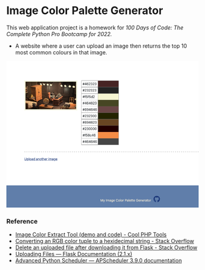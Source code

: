 # Image Color Palette Generator


This web application project is a homework for *100 Days of Code: The Complete Python Pro Bootcamp for 2022.*

*  A website where a user can upload an image then returns the top 10 most common colours in that image.

![screenshot.png](screenshot.png)


### Reference

* [Image Color Extract Tool (demo and code) - Cool PHP Tools](http://www.coolphptools.com/color_extract#demo)
* [Converting an RGB color tuple to a hexidecimal string - Stack Overflow](https://stackoverflow.com/questions/3380726/converting-an-rgb-color-tuple-to-a-hexidecimal-string)
* [Delete an uploaded file after downloading it from Flask - Stack Overflow](https://stackoverflow.com/questions/24612366/delete-an-uploaded-file-after-downloading-it-from-flask)
* [Uploading Files — Flask Documentation (2.1.x)](https://flask.palletsprojects.com/en/2.1.x/patterns/fileuploads/)
* [Advanced Python Scheduler — APScheduler 3.9.0 documentation](https://apscheduler.readthedocs.io/en/3.x/)





